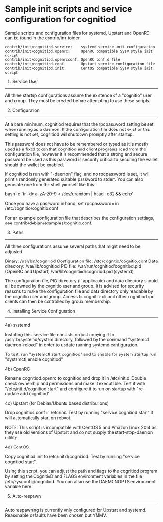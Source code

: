 Sample init scripts and service configuration for cognitiod
==========================================================

Sample scripts and configuration files for systemd, Upstart and OpenRC
can be found in the contrib/init folder.

    contrib/init/cognitiod.service:    systemd service unit configuration
    contrib/init/cognitiod.openrc:     OpenRC compatible SysV style init script
    contrib/init/cognitiod.openrcconf: OpenRC conf.d file
    contrib/init/cognitiod.conf:       Upstart service configuration file
    contrib/init/cognitiod.init:       CentOS compatible SysV style init script

1. Service User
---------------------------------

All three startup configurations assume the existence of a "cognitio" user
and group.  They must be created before attempting to use these scripts.

2. Configuration
---------------------------------

At a bare minimum, cognitiod requires that the rpcpassword setting be set
when running as a daemon.  If the configuration file does not exist or this
setting is not set, cognitiod will shutdown promptly after startup.

This password does not have to be remembered or typed as it is mostly used
as a fixed token that cognitiod and client programs read from the configuration
file, however it is recommended that a strong and secure password be used
as this password is security critical to securing the wallet should the
wallet be enabled.

If cognitiod is run with "-daemon" flag, and no rpcpassword is set, it will
print a randomly generated suitable password to stderr.  You can also
generate one from the shell yourself like this:

bash -c 'tr -dc a-zA-Z0-9 < /dev/urandom | head -c32 && echo'

Once you have a password in hand, set rpcpassword= in /etc/cognitio/cognitio.conf

For an example configuration file that describes the configuration settings,
see contrib/debian/examples/cognitio.conf.

3. Paths
---------------------------------

All three configurations assume several paths that might need to be adjusted.

Binary:              /usr/bin/cognitiod
Configuration file:  /etc/cognitio/cognitio.conf
Data directory:      /var/lib/cognitiod
PID file:            /var/run/cognitiod/cognitiod.pid (OpenRC and Upstart)
                     /var/lib/cognitiod/cognitiod.pid (systemd)

The configuration file, PID directory (if applicable) and data directory
should all be owned by the cognitio user and group.  It is advised for security
reasons to make the configuration file and data directory only readable by the
cognitio user and group.  Access to cognitio-cli and other cognitiod rpc clients
can then be controlled by group membership.

4. Installing Service Configuration
-----------------------------------

4a) systemd

Installing this .service file consists on just copying it to
/usr/lib/systemd/system directory, followed by the command
"systemctl daemon-reload" in order to update running systemd configuration.

To test, run "systemctl start cognitiod" and to enable for system startup run
"systemctl enable cognitiod"

4b) OpenRC

Rename cognitiod.openrc to cognitiod and drop it in /etc/init.d.  Double
check ownership and permissions and make it executable.  Test it with
"/etc/init.d/cognitiod start" and configure it to run on startup with
"rc-update add cognitiod"

4c) Upstart (for Debian/Ubuntu based distributions)

Drop cognitiod.conf in /etc/init.  Test by running "service cognitiod start"
it will automatically start on reboot.

NOTE: This script is incompatible with CentOS 5 and Amazon Linux 2014 as they
use old versions of Upstart and do not supply the start-stop-daemon uitility.

4d) CentOS

Copy cognitiod.init to /etc/init.d/cognitiod. Test by running "service cognitiod start".

Using this script, you can adjust the path and flags to the cognitiod program by
setting the CognitioD and FLAGS environment variables in the file
/etc/sysconfig/cognitiod. You can also use the DAEMONOPTS environment variable here.

5. Auto-respawn
-----------------------------------

Auto respawning is currently only configured for Upstart and systemd.
Reasonable defaults have been chosen but YMMV.
